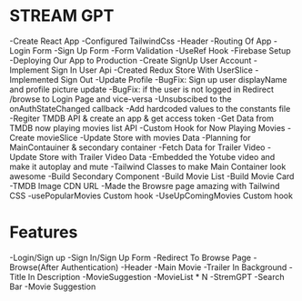 # STREAM GPT
-Create React App
-Configured TailwindCss
-Header
-Routing Of App
-Login Form
-Sign Up Form
-Form Validation 
-UseRef Hook
-Firebase Setup
-Deploying Our App to Production
-Create SignUp User Account
-Implement Sign In User Api
-Created Redux Store With UserSlice
-Implemented Sign Out
-Update Profile
-BugFix: Sign up user displayName and profile picture update
-BugFix: if the user is not logged in Redirect /browse to Login Page and vice-versa
-Unsubscibed to the onAuthStateChanged callback
-Add hardcoded values to the constants file
-Regiter TMDB API & create an app & get access token
-Get Data from TMDB now playing movies list API
-Custom Hook for Now Playing Movies
-Create movieSlice
-Update Store with movies Data
-Planning for MainContauiner & secondary container
-Fetch Data for Trailer Video
-Update Store with Trailer Video Data
-Embedded the Yotube video and make it autoplay and mute
-Tailwind Classes to make Main Container look awesome
-Build Secondary Component
-Build Movie List
-Build Movie Card
-TMDB Image CDN URL
-Made the Browsre page amazing with Tailwind CSS
-usePopularMovies Custom hook
-UseUpComingMovies Custom hook

# Features
-Login/Sign up
-Sign In/Sign Up Form
-Redirect To Browse Page
-Browse(After Authentication)
-Header
-Main Movie
   -Trailer In Background
   -Title In Description
   -MovieSuggestion
    -MovieList * N
-StremGPT
  -Search Bar
  -Movie Suggestion   
